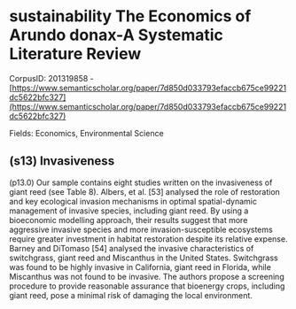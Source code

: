 # sustainability The Economics of Arundo donax-A Systematic Literature Review

CorpusID: 201319858 - [https://www.semanticscholar.org/paper/7d850d033793efaccb675ce99221dc5622bfc327](https://www.semanticscholar.org/paper/7d850d033793efaccb675ce99221dc5622bfc327)

Fields: Economics, Environmental Science

## (s13) Invasiveness
(p13.0) Our sample contains eight studies written on the invasiveness of giant reed (see Table 8). Albers, et al. [53] analysed the role of restoration and key ecological invasion mechanisms in optimal spatial-dynamic management of invasive species, including giant reed. By using a bioeconomic modelling approach, their results suggest that more aggressive invasive species and more invasion-susceptible ecosystems require greater investment in habitat restoration despite its relative expense. Barney and DiTomaso [54] analysed the invasive characteristics of switchgrass, giant reed and Miscanthus in the United States. Switchgrass was found to be highly invasive in California, giant reed in Florida, while Miscanthus was not found to be invasive. The authors propose a screening procedure to provide reasonable assurance that bioenergy crops, including giant reed, pose a minimal risk of damaging the local environment.
